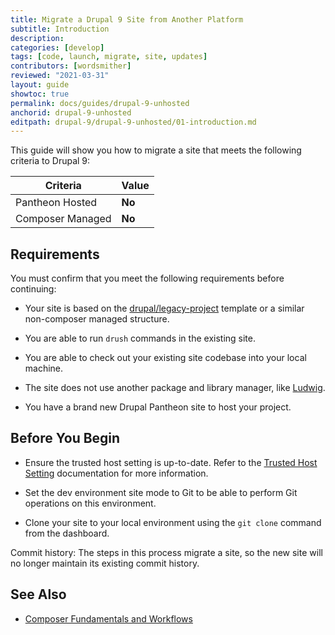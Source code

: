 ```yaml
---
title: Migrate a Drupal 9 Site from Another Platform
subtitle: Introduction
description: 
categories: [develop]
tags: [code, launch, migrate, site, updates]
contributors: [wordsmither]
reviewed: "2021-03-31"
layout: guide
showtoc: true
permalink: docs/guides/drupal-9-unhosted
anchorid: drupal-9-unhosted
editpath: drupal-9/drupal-9-unhosted/01-introduction.md
---
```


This guide will show you how to migrate a site that meets the following criteria to Drupal 9:

|Criteria|Value
|---|---
|Pantheon Hosted| **No**
|Composer Managed| **No**

## Requirements

You must confirm that you meet the following requirements before continuing:

- Your site is based on the [drupal/legacy-project](https://github.com/drupal/legacy-project/blob/9.1.x/composer.json) template or a similar non-composer managed structure.

- You are able to run `drush` commands in the existing site.

- You are able to check out your existing site codebase into your local machine.

- The site does not use another package and library manager, like [Ludwig](https://www.drupal.org/project/ludwig).

- You have a brand new Drupal Pantheon site to host your project.

## Before You Begin

- Ensure the trusted host setting is up-to-date. Refer to the [Trusted Host Setting](/settings-php#trusted-host-setting) documentation for more information.

- Set the dev environment site mode to Git to be able to perform Git operations on this environment.

- Clone your site to your local environment using the `git clone` command from the dashboard.


<Alert title="Note"  type="info" >

Commit history: The steps in this process migrate a site, so the new site will no longer maintain its existing commit history.

</Alert>

## See Also

- [Composer Fundamentals and Workflows](/guides/composer)
